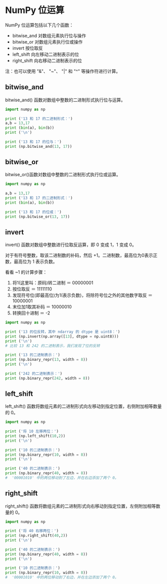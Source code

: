 # NumPy 位运算
NumPy 位运算包括以下几个函数：
+ bitwise_and	对数组元素执行位与操作
+ bitwise_or	对数组元素执行位或操作
+ invert	按位取反
+ left_shift	向左移动二进制表示的位
+ right_shift	向右移动二进制表示的位

注：也可以使用 "&"、 "~"、 "|" 和 "^" 等操作符进行计算。

## bitwise_and
bitwise_and() 函数对数组中整数的二进制形式执行位与运算。
```python
import numpy as np 
 
print ('13 和 17 的二进制形式：')
a,b = 13,17
print (bin(a), bin(b))
print ('\n')
 
print ('13 和 17 的位与：')
print (np.bitwise_and(13, 17))
```

## bitwise_or
bitwise_or()函数对数组中整数的二进制形式执行位或运算。
```python
import numpy as np 
 
a,b = 13,17 
print ('13 和 17 的二进制形式：')
print (bin(a), bin(b))
 
print ('13 和 17 的位或：')
print (np.bitwise_or(13, 17))
```

## invert
invert() 函数对数组中整数进行位取反运算，即 0 变成 1，1 变成 0。

对于有符号整数，取该二进制数的补码，然后 +1。二进制数，最高位为0表示正数，最高位为 1 表示负数。

看看 ~1 的计算步骤：
1. 将1(这里叫：原码)转二进制 ＝ 00000001
2. 按位取反 ＝ 11111110
3. 发现符号位(即最高位)为1(表示负数)，将除符号位之外的其他数字取反 ＝ 10000001
4. 末位加1取其补码 ＝ 10000010
5. 转换回十进制 ＝ -2
```python
import numpy as np 
 
print ('13 的位反转，其中 ndarray 的 dtype 是 uint8：')
print (np.invert(np.array([13], dtype = np.uint8)))
print ('\n')
# 比较 13 和 242 的二进制表示，我们发现了位的反转
 
print ('13 的二进制表示：')
print (np.binary_repr(13, width = 8))
print ('\n')
 
print ('242 的二进制表示：')
print (np.binary_repr(242, width = 8))
```

## left_shift
left_shift() 函数将数组元素的二进制形式向左移动到指定位置，右侧附加相等数量的 0。
```python
import numpy as np 
 
print ('将 10 左移两位：')
print (np.left_shift(10,2))
print ('\n')
 
print ('10 的二进制表示：')
print (np.binary_repr(10, width = 8))
print ('\n')
 
print ('40 的二进制表示：')
print (np.binary_repr(40, width = 8))
#  '00001010' 中的两位移动到了左边，并在右边添加了两个 0。
```

## right_shift
right_shift() 函数将数组元素的二进制形式向右移动到指定位置，左侧附加相等数量的 0。
```python
import numpy as np 
 
print ('将 40 右移两位：')
print (np.right_shift(40,2))
print ('\n')
 
print ('40 的二进制表示：')
print (np.binary_repr(40, width = 8))
print ('\n')
 
print ('10 的二进制表示：')
print (np.binary_repr(10, width = 8))
#  '00001010' 中的两位移动到了右边，并在左边添加了两个 0。
```

